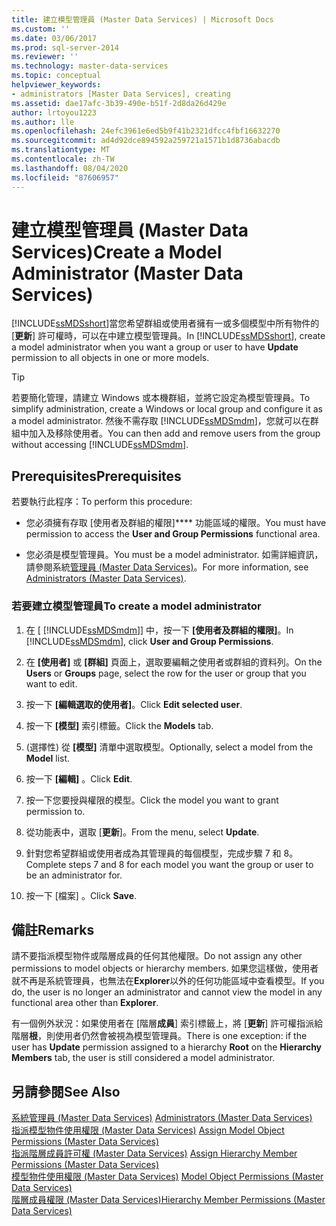 ```yaml
---
title: 建立模型管理員 (Master Data Services) | Microsoft Docs
ms.custom: ''
ms.date: 03/06/2017
ms.prod: sql-server-2014
ms.reviewer: ''
ms.technology: master-data-services
ms.topic: conceptual
helpviewer_keywords:
- administrators [Master Data Services], creating
ms.assetid: dae17afc-3b39-490e-b51f-2d8da26d429e
author: lrtoyou1223
ms.author: lle
ms.openlocfilehash: 24efc3961e6ed5b9f41b2321dfcc4fbf16632270
ms.sourcegitcommit: ad4d92dce894592a259721a1571b1d8736abacdb
ms.translationtype: MT
ms.contentlocale: zh-TW
ms.lasthandoff: 08/04/2020
ms.locfileid: "87606957"
---
```

# <a name="create-a-model-administrator-master-data-services"></a><span data-ttu-id="07cd1-102">建立模型管理員 (Master Data Services)</span><span class="sxs-lookup"><span data-stu-id="07cd1-102">Create a Model Administrator (Master Data Services)</span></span>
  <span data-ttu-id="07cd1-103">[!INCLUDE[ssMDSshort](../includes/ssmdsshort-md.md)]當您希望群組或使用者擁有一或多個模型中所有物件的 [**更新**] 許可權時，可以在中建立模型管理員。</span><span class="sxs-lookup"><span data-stu-id="07cd1-103">In [!INCLUDE[ssMDSshort](../includes/ssmdsshort-md.md)], create a model administrator when you want a group or user to have **Update** permission to all objects in one or more models.</span></span>  
  
> [!TIP]  
>  <span data-ttu-id="07cd1-104">若要簡化管理，請建立 Windows 或本機群組，並將它設定為模型管理員。</span><span class="sxs-lookup"><span data-stu-id="07cd1-104">To simplify administration, create a Windows or local group and configure it as a model administrator.</span></span> <span data-ttu-id="07cd1-105">然後不需存取 [!INCLUDE[ssMDSmdm](../includes/ssmdsmdm-md.md)]，您就可以在群組中加入及移除使用者。</span><span class="sxs-lookup"><span data-stu-id="07cd1-105">You can then add and remove users from the group without accessing [!INCLUDE[ssMDSmdm](../includes/ssmdsmdm-md.md)].</span></span>  
  
## <a name="prerequisites"></a><span data-ttu-id="07cd1-106">Prerequisites</span><span class="sxs-lookup"><span data-stu-id="07cd1-106">Prerequisites</span></span>  
 <span data-ttu-id="07cd1-107">若要執行此程序：</span><span class="sxs-lookup"><span data-stu-id="07cd1-107">To perform this procedure:</span></span>  
  
-   <span data-ttu-id="07cd1-108">您必須擁有存取 [使用者及群組的權限]\*\*\*\* 功能區域的權限。</span><span class="sxs-lookup"><span data-stu-id="07cd1-108">You must have permission to access the **User and Group Permissions** functional area.</span></span>  
  
-   <span data-ttu-id="07cd1-109">您必須是模型管理員。</span><span class="sxs-lookup"><span data-stu-id="07cd1-109">You must be a model administrator.</span></span> <span data-ttu-id="07cd1-110">如需詳細資訊，請參閱系統[管理員 &#40;Master Data Services&#41;](administrators-master-data-services.md)。</span><span class="sxs-lookup"><span data-stu-id="07cd1-110">For more information, see [Administrators &#40;Master Data Services&#41;](administrators-master-data-services.md).</span></span>  
  
### <a name="to-create-a-model-administrator"></a><span data-ttu-id="07cd1-111">若要建立模型管理員</span><span class="sxs-lookup"><span data-stu-id="07cd1-111">To create a model administrator</span></span>  
  
1.  <span data-ttu-id="07cd1-112">在 [ [!INCLUDE[ssMDSmdm](../includes/ssmdsmdm-md.md)]] 中，按一下 **[使用者及群組的權限]**。</span><span class="sxs-lookup"><span data-stu-id="07cd1-112">In [!INCLUDE[ssMDSmdm](../includes/ssmdsmdm-md.md)], click **User and Group Permissions**.</span></span>  
  
2.  <span data-ttu-id="07cd1-113">在 **[使用者]** 或 **[群組]** 頁面上，選取要編輯之使用者或群組的資料列。</span><span class="sxs-lookup"><span data-stu-id="07cd1-113">On the **Users** or **Groups** page, select the row for the user or group that you want to edit.</span></span>  
  
3.  <span data-ttu-id="07cd1-114">按一下 **[編輯選取的使用者]**。</span><span class="sxs-lookup"><span data-stu-id="07cd1-114">Click **Edit selected user**.</span></span>  
  
4.  <span data-ttu-id="07cd1-115">按一下 **[模型]** 索引標籤。</span><span class="sxs-lookup"><span data-stu-id="07cd1-115">Click the **Models** tab.</span></span>  
  
5.  <span data-ttu-id="07cd1-116">(選擇性) 從 **[模型]** 清單中選取模型。</span><span class="sxs-lookup"><span data-stu-id="07cd1-116">Optionally, select a model from the **Model** list.</span></span>  
  
6.  <span data-ttu-id="07cd1-117">按一下 **[編輯]** 。</span><span class="sxs-lookup"><span data-stu-id="07cd1-117">Click **Edit**.</span></span>  
  
7.  <span data-ttu-id="07cd1-118">按一下您要授與權限的模型。</span><span class="sxs-lookup"><span data-stu-id="07cd1-118">Click the model you want to grant permission to.</span></span>  
  
8.  <span data-ttu-id="07cd1-119">從功能表中，選取 [**更新**]。</span><span class="sxs-lookup"><span data-stu-id="07cd1-119">From the menu, select **Update**.</span></span>  
  
9. <span data-ttu-id="07cd1-120">針對您希望群組或使用者成為其管理員的每個模型，完成步驟 7 和 8。</span><span class="sxs-lookup"><span data-stu-id="07cd1-120">Complete steps 7 and 8 for each model you want the group or user to be an administrator for.</span></span>  
  
10. <span data-ttu-id="07cd1-121">按一下 [檔案] 。</span><span class="sxs-lookup"><span data-stu-id="07cd1-121">Click **Save**.</span></span>  
  
## <a name="remarks"></a><span data-ttu-id="07cd1-122">備註</span><span class="sxs-lookup"><span data-stu-id="07cd1-122">Remarks</span></span>  
 <span data-ttu-id="07cd1-123">請不要指派模型物件或階層成員的任何其他權限。</span><span class="sxs-lookup"><span data-stu-id="07cd1-123">Do not assign any other permissions to model objects or hierarchy members.</span></span> <span data-ttu-id="07cd1-124">如果您這樣做，使用者就不再是系統管理員，也無法在**Explorer**以外的任何功能區域中查看模型。</span><span class="sxs-lookup"><span data-stu-id="07cd1-124">If you do, the user is no longer an administrator and cannot view the model in any functional area other than **Explorer**.</span></span>  
  
 <span data-ttu-id="07cd1-125">有一個例外狀況：如果使用者在 [階層**成員**] 索引標籤上，將 [**更新**] 許可權指派給階層**根**，則使用者仍然會被視為模型管理員。</span><span class="sxs-lookup"><span data-stu-id="07cd1-125">There is one exception: if the user has **Update** permission assigned to a hierarchy **Root** on the **Hierarchy Members** tab, the user is still considered a model administrator.</span></span>  
  
## <a name="see-also"></a><span data-ttu-id="07cd1-126">另請參閱</span><span class="sxs-lookup"><span data-stu-id="07cd1-126">See Also</span></span>  
 <span data-ttu-id="07cd1-127">[系統管理員 &#40;Master Data Services&#41;](administrators-master-data-services.md) </span><span class="sxs-lookup"><span data-stu-id="07cd1-127">[Administrators &#40;Master Data Services&#41;](administrators-master-data-services.md) </span></span>  
 <span data-ttu-id="07cd1-128">[指派模型物件使用權限 &#40;Master Data Services&#41;](../../2014/master-data-services/assign-model-object-permissions-master-data-services.md) </span><span class="sxs-lookup"><span data-stu-id="07cd1-128">[Assign Model Object Permissions &#40;Master Data Services&#41;](../../2014/master-data-services/assign-model-object-permissions-master-data-services.md) </span></span>  
 <span data-ttu-id="07cd1-129">[指派階層成員許可權 &#40;Master Data Services&#41;](../../2014/master-data-services/assign-hierarchy-member-permissions-master-data-services.md) </span><span class="sxs-lookup"><span data-stu-id="07cd1-129">[Assign Hierarchy Member Permissions &#40;Master Data Services&#41;](../../2014/master-data-services/assign-hierarchy-member-permissions-master-data-services.md) </span></span>  
 <span data-ttu-id="07cd1-130">[模型物件使用權限 &#40;Master Data Services&#41;](../../2014/master-data-services/model-object-permissions-master-data-services.md) </span><span class="sxs-lookup"><span data-stu-id="07cd1-130">[Model Object Permissions &#40;Master Data Services&#41;](../../2014/master-data-services/model-object-permissions-master-data-services.md) </span></span>  
 [<span data-ttu-id="07cd1-131">階層成員權限 &#40;Master Data Services&#41;</span><span class="sxs-lookup"><span data-stu-id="07cd1-131">Hierarchy Member Permissions &#40;Master Data Services&#41;</span></span>](../../2014/master-data-services/hierarchy-member-permissions-master-data-services.md)  
  
  
